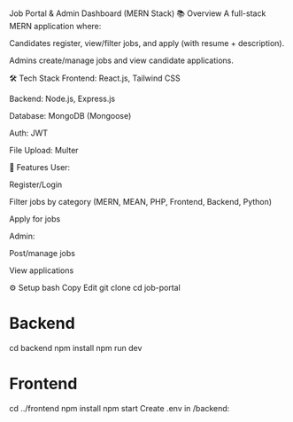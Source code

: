 Job Portal & Admin Dashboard (MERN Stack)
📚 Overview
A full-stack MERN application where:

Candidates register, view/filter jobs, and apply (with resume + description).

Admins create/manage jobs and view candidate applications.

🛠️ Tech Stack
Frontend: React.js, Tailwind CSS

Backend: Node.js, Express.js

Database: MongoDB (Mongoose)

Auth: JWT

File Upload: Multer

🎯 Features
User:

Register/Login

Filter jobs by category (MERN, MEAN, PHP, Frontend, Backend, Python)

Apply for jobs

Admin:

Post/manage jobs

View applications

⚙️ Setup
bash
Copy
Edit
git clone <repository-link>
cd job-portal

# Backend
cd backend
npm install
npm run dev

# Frontend
cd ../frontend
npm install
npm start
Create .env in /backend:


